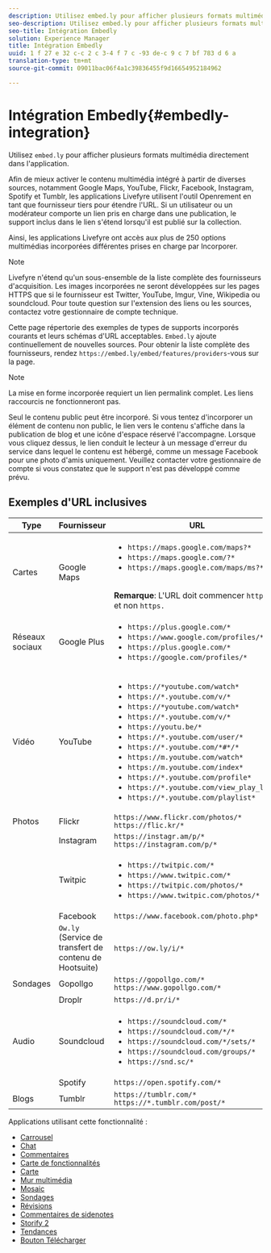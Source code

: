 ```yaml
---
description: Utilisez embed.ly pour afficher plusieurs formats multimédias directement dans l’application.
seo-description: Utilisez embed.ly pour afficher plusieurs formats multimédias directement dans l’application.
seo-title: Intégration Embedly
solution: Experience Manager
title: Intégration Embedly
uuid: 1 f 27 e 32 c-c 2 c 3-4 f 7 c -93 de-c 9 c 7 bf 783 d 6 a
translation-type: tm+mt
source-git-commit: 09011bac06f4a1c39836455f9d16654952184962

---
```



# Intégration Embedly{#embedly-integration}

Utilisez `embed.ly` pour afficher plusieurs formats multimédia directement dans l&#39;application.

Afin de mieux activer le contenu multimédia intégré à partir de diverses sources, notamment Google Maps, YouTube, Flickr, Facebook, Instagram, Spotify et Tumblr, les applications Livefyre utilisent l&#39;outil Openrement en tant que fournisseur tiers pour étendre l&#39;URL. Si un utilisateur ou un modérateur comporte un lien pris en charge dans une publication, le support inclus dans le lien s&#39;étend lorsqu&#39;il est publié sur la collection.

Ainsi, les applications Livefyre ont accès aux plus de 250 options multimédias incorporées différentes prises en charge par Incorporer.

>[!NOTE]
>
>Livefyre n&#39;étend qu&#39;un sous-ensemble de la liste complète des fournisseurs d&#39;acquisition. Les images incorporées ne seront développées sur les pages HTTPS que si le fournisseur est Twitter, YouTube, Imgur, Vine, Wikipedia ou soundcloud. Pour toute question sur l&#39;extension des liens ou les sources, contactez votre gestionnaire de compte technique.

Cette page répertorie des exemples de types de supports incorporés courants et leurs schémas d&#39;URL acceptables. `Embed.ly` ajoute continuellement de nouvelles sources. Pour obtenir la liste complète des fournisseurs, rendez `https://embed.ly/embed/features/providers`-vous sur la page.

>[!NOTE]
>
>La mise en forme incorporée requiert un lien permalink complet. Les liens raccourcis ne fonctionneront pas.

Seul le contenu public peut être incorporé. Si vous tentez d&#39;incorporer un élément de contenu non public, le lien vers le contenu s&#39;affiche dans la publication de blog et une icône d&#39;espace réservé l&#39;accompagne. Lorsque vous cliquez dessus, le lien conduit le lecteur à un message d&#39;erreur du service dans lequel le contenu est hébergé, comme un message Facebook pour une photo d&#39;amis uniquement. Veuillez contacter votre gestionnaire de compte si vous constatez que le support n&#39;est pas développé comme prévu.

## Exemples d&#39;URL inclusives

| Type | Fournisseur | URL |
|--- |--- |--- |
| Cartes | Google Maps | <ul><li>`https://maps.google.com/maps?*`</li><li>`https://maps.google.com/?*`</li><li>`https://maps.google.com/maps/ms?*`</li></ul><br>**Remarque**: L&#39;URL doit commencer `http` par et non `https.` |
| Réseaux sociaux | Google Plus | <ul><li>`https://plus.google.com/*`</li><li>`https://www.google.com/profiles/*`</li><li> `https://plus.google.com/*`</li><li>`https://google.com/profiles/*`</li></ul> |
| Vidéo | YouTube | <ul><li>`https://*youtube.com/watch*`</li><li> `https://*.youtube.com/v/*`</li><li>`https://*youtube.com/watch*` </li><li>`https://*.youtube.com/v/*`</li><li>`https://youtu.be/*`</li><li>`https://*.youtube.com/user/*` </li><li>`https://*.youtube.com/*#*/*`</li><li>`https://m.youtube.com/watch*`</li><li>`https://m.youtube.com/index*`</li><li>`https://*.youtube.com/profile*`</li><li>`https://*.youtube.com/view_play_list*`</li><li>`https://*.youtube.com/playlist*`</li></ul> |
| Photos | Flickr | `https://www.flickr.com/photos/*`<br>`https://flic.kr/*` |
|  | Instagram | `https://instagr.am/p/*`<br>`https://instagram.com/p/*` |
|  | Twitpic | <ul><li>`https://twitpic.com/*`</li><li>`https://www.twitpic.com/*`</li><li>`https://twitpic.com/photos/*`</li><li>`https://www.twitpic.com/photos/*`</li></ul> |
|  | Facebook | `https://www.facebook.com/photo.php*` |
|  | `Ow.ly` (Service de transfert de contenu de Hootsuite) | `https://ow.ly/i/*` |
| Sondages | Gopollgo | `https://gopollgo.com/*`<br>`https://www.gopollgo.com/*` |
|  | Droplr | `https://d.pr/i/*` |
| Audio | Soundcloud | <ul><li>`https://soundcloud.com/*`</li><li>`https://soundcloud.com/*/*` </li><li>`https://soundcloud.com/*/sets/*` </li><li>`https://soundcloud.com/groups/*` </li><li>`https://snd.sc/*`</li></ul> |
|  | Spotify | `https://open.spotify.com/*` |
| Blogs | Tumblr | `https://tumblr.com/*`<br>`https://*.tumblr.com/post/*` |

Applications utilisant cette fonctionnalité :

* [Carrousel](/help/using/c-about-apps/c-carousel-app/c-carousel-app.md#c_carousel_app)
* [Chat](/help/using/c-about-apps/c-chat-app/c-chat-app.md#c_chat_app)
* [Commentaires](/help/using/c-about-apps/c-comments/c-comments.md)
* [Carte de fonctionnalités](/help/using/c-about-apps/c-feature-card-app/c-feature-card-app.md#c_feature_card_app)
* [Carte](/help/using/c-about-apps/c-map-app/c-map-app.md#c_map_app)
* [Mur multimédia](/help/using/c-about-apps/c-media-wall-app/c-media-wall-app.md#c_media_wall_app)
* [Mosaic](/help/using/c-about-apps/c-mosaic-app/c-mosaic-app.md#c_mosaic_app)
* [Sondages](/help/using/c-about-apps/c-polls-app/c-polls-app.md#c_polls_app)
* [Révisions](/help/using/c-about-apps/c-reviews-app/c-reviews-app.md#c_reviews_app)
* [Commentaires de sidenotes](/help/using/c-about-apps/c-sidenotes-app/c-sidenotes-app.md#c_sidenotes_app)
* [Storify 2](/help/using/c-about-apps/c-storify2/c-storify2.md#c_storify2)
* [Tendances](/help/using/c-about-apps/c-trending-app/c-trending-app.md#c_trending_app)
* [Bouton Télécharger](/help/using/c-about-apps/c-upload-button-app/c-upload-button-app.md#c_upload_button_app)

